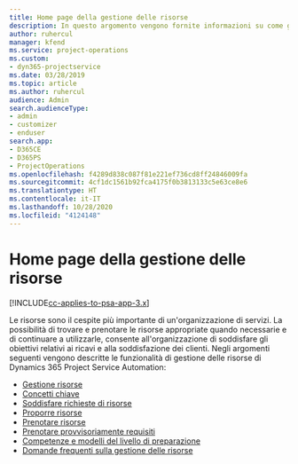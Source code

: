 ```yaml
---
title: Home page della gestione delle risorse
description: In questo argomento vengono fornite informazioni su come gestire le risorse.
author: ruhercul
manager: kfend
ms.service: project-operations
ms.custom:
- dyn365-projectservice
ms.date: 03/28/2019
ms.topic: article
ms.author: ruhercul
audience: Admin
search.audienceType:
- admin
- customizer
- enduser
search.app:
- D365CE
- D365PS
- ProjectOperations
ms.openlocfilehash: f4289d838c087f81e221ef736cd8ff24846009fa
ms.sourcegitcommit: 4cf1dc1561b92fca4175f0b3813133c5e63ce8e6
ms.translationtype: HT
ms.contentlocale: it-IT
ms.lasthandoff: 10/28/2020
ms.locfileid: "4124148"
---
```

# <a name="resource-management-home-page"></a>Home page della gestione delle risorse

[!INCLUDE[cc-applies-to-psa-app-3.x](../includes/cc-applies-to-psa-app-3x.md)]

Le risorse sono il cespite più importante di un'organizzazione di servizi. La possibilità di trovare e prenotare le risorse appropriate quando necessarie e di continuare a utilizzarle, consente all'organizzazione di soddisfare gli obiettivi relativi ai ricavi e alla soddisfazione dei clienti. Negli argomenti seguenti vengono descritte le funzionalità di gestione delle risorse di Dynamics 365 Project Service Automation:

- [Gestione risorse](manage-resources.md)
- [Concetti chiave](reports-key-concepts.md)
- [Soddisfare richieste di risorse](resource-management-fulfill-requests.md)
- [Proporre risorse](resource-management-propose-resources.md)
- [Prenotare risorse](resource-management-book-resources-scheduleboard.md)
- [Prenotare provvisoriamente requisiti](resource-management-softbook-requirements.md)
- [Competenze e modelli del livello di preparazione](resource-management-skills-proficiency.md)
- [Domande frequenti sulla gestione delle risorse](resource-management-faq.md)
